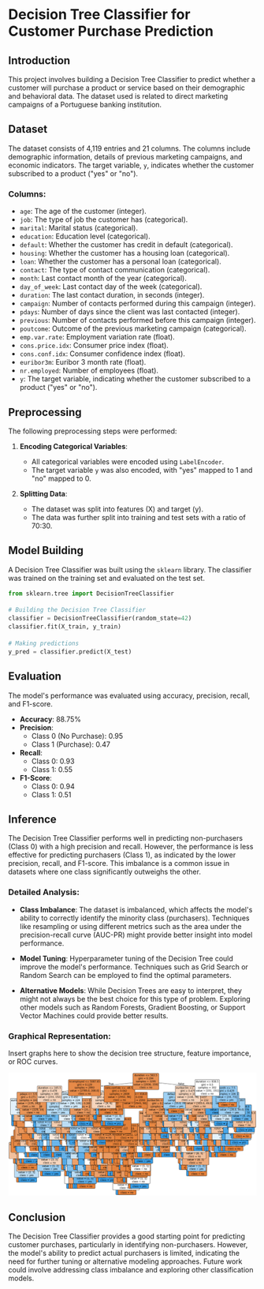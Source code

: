 
# Decision Tree Classifier for Customer Purchase Prediction

## Introduction

This project involves building a Decision Tree Classifier to predict whether a customer will purchase a product or service based on their demographic and behavioral data. The dataset used is related to direct marketing campaigns of a Portuguese banking institution.

## Dataset

The dataset consists of 4,119 entries and 21 columns. The columns include demographic information, details of previous marketing campaigns, and economic indicators. The target variable, `y`, indicates whether the customer subscribed to a product ("yes" or "no").

### Columns:

- `age`: The age of the customer (integer).
- `job`: The type of job the customer has (categorical).
- `marital`: Marital status (categorical).
- `education`: Education level (categorical).
- `default`: Whether the customer has credit in default (categorical).
- `housing`: Whether the customer has a housing loan (categorical).
- `loan`: Whether the customer has a personal loan (categorical).
- `contact`: The type of contact communication (categorical).
- `month`: Last contact month of the year (categorical).
- `day_of_week`: Last contact day of the week (categorical).
- `duration`: The last contact duration, in seconds (integer).
- `campaign`: Number of contacts performed during this campaign (integer).
- `pdays`: Number of days since the client was last contacted (integer).
- `previous`: Number of contacts performed before this campaign (integer).
- `poutcome`: Outcome of the previous marketing campaign (categorical).
- `emp.var.rate`: Employment variation rate (float).
- `cons.price.idx`: Consumer price index (float).
- `cons.conf.idx`: Consumer confidence index (float).
- `euribor3m`: Euribor 3 month rate (float).
- `nr.employed`: Number of employees (float).
- `y`: The target variable, indicating whether the customer subscribed to a product ("yes" or "no").

## Preprocessing

The following preprocessing steps were performed:

1. **Encoding Categorical Variables**: 
   - All categorical variables were encoded using `LabelEncoder`.
   - The target variable `y` was also encoded, with "yes" mapped to 1 and "no" mapped to 0.

2. **Splitting Data**:
   - The dataset was split into features (X) and target (y).
   - The data was further split into training and test sets with a ratio of 70:30.

## Model Building

A Decision Tree Classifier was built using the `sklearn` library. The classifier was trained on the training set and evaluated on the test set.

```python
from sklearn.tree import DecisionTreeClassifier

# Building the Decision Tree Classifier
classifier = DecisionTreeClassifier(random_state=42)
classifier.fit(X_train, y_train)

# Making predictions
y_pred = classifier.predict(X_test)
```

## Evaluation

The model's performance was evaluated using accuracy, precision, recall, and F1-score.

- **Accuracy**: 88.75%
- **Precision**: 
  - Class 0 (No Purchase): 0.95
  - Class 1 (Purchase): 0.47
- **Recall**:
  - Class 0: 0.93
  - Class 1: 0.55
- **F1-Score**:
  - Class 0: 0.94
  - Class 1: 0.51

## Inference

The Decision Tree Classifier performs well in predicting non-purchasers (Class 0) with a high precision and recall. However, the performance is less effective for predicting purchasers (Class 1), as indicated by the lower precision, recall, and F1-score. This imbalance is a common issue in datasets where one class significantly outweighs the other.

### Detailed Analysis:

- **Class Imbalance**: The dataset is imbalanced, which affects the model's ability to correctly identify the minority class (purchasers). Techniques like resampling or using different metrics such as the area under the precision-recall curve (AUC-PR) might provide better insight into model performance.

- **Model Tuning**: Hyperparameter tuning of the Decision Tree could improve the model's performance. Techniques such as Grid Search or Random Search can be employed to find the optimal parameters.

- **Alternative Models**: While Decision Trees are easy to interpret, they might not always be the best choice for this type of problem. Exploring other models such as Random Forests, Gradient Boosting, or Support Vector Machines could provide better results.

### Graphical Representation:

Insert graphs here to show the decision tree structure, feature importance, or ROC curves.

![Decision Tree Structure](Graph/output.png)


## Conclusion

The Decision Tree Classifier provides a good starting point for predicting customer purchases, particularly in identifying non-purchasers. However, the model's ability to predict actual purchasers is limited, indicating the need for further tuning or alternative modeling approaches. Future work could involve addressing class imbalance and exploring other classification models.

